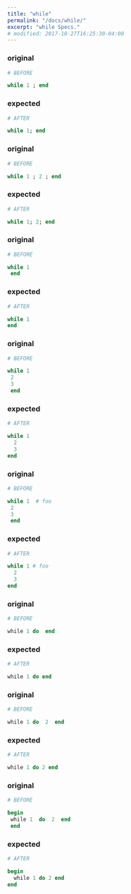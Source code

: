 ```yaml
---
title: "while"
permalink: "/docs/while/"
excerpt: "while Specs."
# modified: 2017-10-27T16:25:30-04:00
---
```

### original
```ruby
# BEFORE

while 1 ; end

```
### expected
```ruby
# AFTER

while 1; end

```
### original
```ruby
# BEFORE

while 1 ; 2 ; end

```
### expected
```ruby
# AFTER

while 1; 2; end

```
### original
```ruby
# BEFORE

while 1
 end

```
### expected
```ruby
# AFTER

while 1
end

```
### original
```ruby
# BEFORE

while 1
 2
 3
 end

```
### expected
```ruby
# AFTER

while 1
  2
  3
end

```
### original
```ruby
# BEFORE

while 1  # foo
 2
 3
 end

```
### expected
```ruby
# AFTER

while 1 # foo
  2
  3
end

```
### original
```ruby
# BEFORE

while 1 do  end

```
### expected
```ruby
# AFTER

while 1 do end

```
### original
```ruby
# BEFORE

while 1 do  2  end

```
### expected
```ruby
# AFTER

while 1 do 2 end

```
### original
```ruby
# BEFORE

begin
 while 1  do  2  end
 end

```
### expected
```ruby
# AFTER

begin
  while 1 do 2 end
end
```

